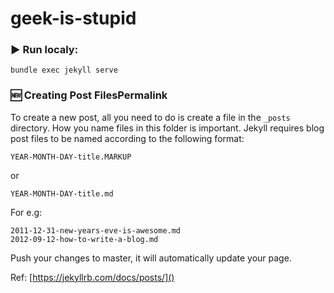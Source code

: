 # geek-is-stupid

### ▶️ Run localy:

`bundle exec jekyll serve`

### 🆕 Creating Post FilesPermalink
To create a new post, all you need to do is create a file in the `_posts` directory. How you name files in this folder is important. Jekyll requires blog post files to be named according to the following format:

```
YEAR-MONTH-DAY-title.MARKUP
```
or
```
YEAR-MONTH-DAY-title.md
```

For e.g:

```
2011-12-31-new-years-eve-is-awesome.md
2012-09-12-how-to-write-a-blog.md
```

Push your changes to master, it will automatically update your page.


Ref: [https://jekyllrb.com/docs/posts/]()
